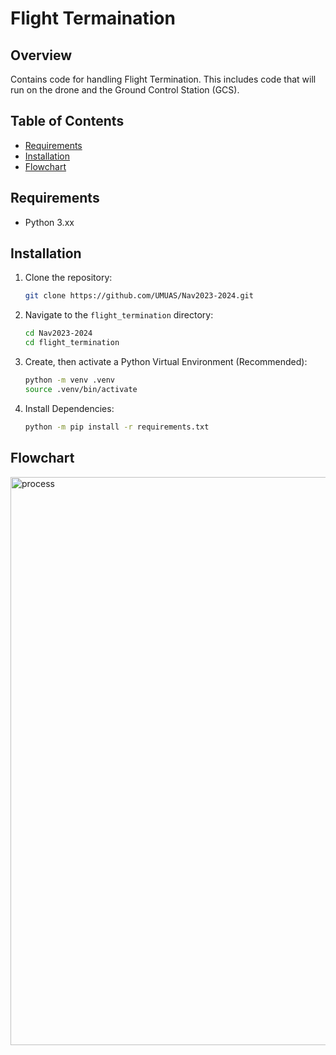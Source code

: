 # Flight Termaination

## Overview
Contains code for handling Flight Termination. This includes code that will run on the drone and the Ground Control Station (GCS).

## Table of Contents
- [Requirements](#requirements)
- [Installation](#installation)
- [Flowchart](#flowchart)

## Requirements
- Python 3.xx

## Installation

1. Clone the repository:

    ```bash
    git clone https://github.com/UMUAS/Nav2023-2024.git
    ```

2. Navigate to the `flight_termination` directory:

    ```bash
    cd Nav2023-2024
    cd flight_termination
    ```

3. Create, then activate a Python Virtual Environment (Recommended):

    ```bash
    python -m venv .venv
    source .venv/bin/activate
    ```

4. Install Dependencies:

    ```bash
    python -m pip install -r requirements.txt
    ```

## Flowchart
<img width="909" alt="process" src="https://github.com/UMUAS/Nav2023-2024/assets/75279931/b1e69f48-a085-4ede-971e-6ce0769785a1">


